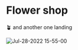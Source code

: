 # Flower shop
🪴 and another one landing

![Jul-28-2022 15-55-00](https://user-images.githubusercontent.com/70380061/181510349-044dfd5e-f698-4dd1-9942-d68bf1facd17.gif)
